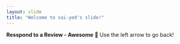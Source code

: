 ```yaml
---
layout: slide
title: "Welcome to sai-yed's slide!"
---
```

**Resspond to a Review - Awesome** :tada:
Use the left arrow to go back!
